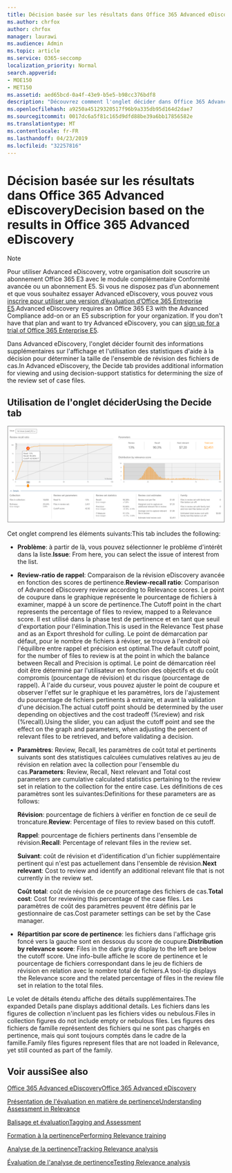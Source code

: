 ```yaml
---
title: Décision basée sur les résultats dans Office 365 Advanced eDiscovery
ms.author: chrfox
author: chrfox
manager: laurawi
ms.audience: Admin
ms.topic: article
ms.service: O365-seccomp
localization_priority: Normal
search.appverid:
- MOE150
- MET150
ms.assetid: aed65bcd-0a4f-43e9-b5e5-b98cc376bdf8
description: "Découvrez comment l'onglet décider dans Office 365 Advanced eDiscovery fournit des données qui peuvent vous aider à déterminer la taille correcte de l'ensemble de révision des fichiers de cas. "
ms.openlocfilehash: a9250a45129320517f96b9a335db95d164d2dae7
ms.sourcegitcommit: 0017dc6a5f81c165d9dfd88be39a6bb17856582e
ms.translationtype: MT
ms.contentlocale: fr-FR
ms.lasthandoff: 04/23/2019
ms.locfileid: "32257816"
---
```

# <a name="decision-based-on-the-results-in-office-365-advanced-ediscovery"></a><span data-ttu-id="970cb-103">Décision basée sur les résultats dans Office 365 Advanced eDiscovery</span><span class="sxs-lookup"><span data-stu-id="970cb-103">Decision based on the results in Office 365 Advanced eDiscovery</span></span>

> [!NOTE]
> <span data-ttu-id="970cb-p101">Pour utiliser Advanced eDiscovery, votre organisation doit souscrire un abonnement Office 365 E3 avec le module complémentaire Conformité avancée ou un abonnement E5. Si vous ne disposez pas d’un abonnement et que vous souhaitez essayer Advanced eDiscovery, vous pouvez vous [inscrire pour utiliser une version d’évaluation d’Office 365 Entreprise E5](https://go.microsoft.com/fwlink/p/?LinkID=698279).</span><span class="sxs-lookup"><span data-stu-id="970cb-p101">Advanced eDiscovery requires an Office 365 E3 with the Advanced Compliance add-on or an E5 subscription for your organization. If you don't have that plan and want to try Advanced eDiscovery, you can [sign up for a trial of Office 365 Enterprise E5](https://go.microsoft.com/fwlink/p/?LinkID=698279).</span></span> 
  
 <span data-ttu-id="970cb-106">Dans Advanced eDiscovery, l'onglet décider fournit des informations supplémentaires sur l'affichage et l'utilisation des statistiques d'aide à la décision pour déterminer la taille de l'ensemble de révision des fichiers de cas.</span><span class="sxs-lookup"><span data-stu-id="970cb-106">In Advanced eDiscovery, the Decide tab provides additional information for viewing and using decision-support statistics for determining the size of the review set of case files.</span></span> 
  
## <a name="using-the-decide-tab"></a><span data-ttu-id="970cb-107">Utilisation de l'onglet décider</span><span class="sxs-lookup"><span data-stu-id="970cb-107">Using the Decide tab</span></span>

![Décision de pertinence](media/f32fed89-f3b5-404a-90c7-ea25d2eb58a9.png)
  
<span data-ttu-id="970cb-109">Cet onglet comprend les éléments suivants:</span><span class="sxs-lookup"><span data-stu-id="970cb-109">This tab includes the following:</span></span>
  
- <span data-ttu-id="970cb-110">**Problème**: à partir de là, vous pouvez sélectionner le problème d'intérêt dans la liste.</span><span class="sxs-lookup"><span data-stu-id="970cb-110">**Issue**: From here, you can select the issue of interest from the list.</span></span> 
    
- <span data-ttu-id="970cb-111">**Review-ratio de rappel**: Comparaison de la révision eDiscovery avancée en fonction des scores de pertinence.</span><span class="sxs-lookup"><span data-stu-id="970cb-111">**Review-recall ratio**: Comparison of Advanced eDiscovery review according to Relevance scores.</span></span> <span data-ttu-id="970cb-112">Le point de coupure dans le graphique représente le pourcentage de fichiers à examiner, mappé à un score de pertinence.</span><span class="sxs-lookup"><span data-stu-id="970cb-112">The Cutoff point in the chart represents the percentage of files to review, mapped to a Relevance score.</span></span> <span data-ttu-id="970cb-113">Il est utilisé dans la phase test de pertinence et en tant que seuil d'exportation pour l'élimination.</span><span class="sxs-lookup"><span data-stu-id="970cb-113">This is used in the Relevance Test phase and as an Export threshold for culling.</span></span> <span data-ttu-id="970cb-114">Le point de démarcation par défaut, pour le nombre de fichiers à réviser, se trouve à l'endroit où l'équilibre entre rappel et précision est optimal.</span><span class="sxs-lookup"><span data-stu-id="970cb-114">The default cutoff point, for the number of files to review is at the point in which the balance between Recall and Precision is optimal.</span></span> <span data-ttu-id="970cb-115">Le point de démarcation réel doit être déterminé par l'utilisateur en fonction des objectifs et du coût compromis (pourcentage de révision) et du risque (pourcentage de rappel). À l'aide du curseur, vous pouvez ajuster le point de coupure et observer l'effet sur le graphique et les paramètres, lors de l'ajustement du pourcentage de fichiers pertinents à extraire, et avant la validation d'une décision.</span><span class="sxs-lookup"><span data-stu-id="970cb-115">The actual cutoff point should be determined by the user depending on objectives and the cost tradeoff (%review) and risk (%recall).Using the slider, you can adjust the cutoff point and see the effect on the graph and parameters, when adjusting the percent of relevant files to be retrieved, and before validating a decision.</span></span>
    
- <span data-ttu-id="970cb-116">**Paramètres**: Review, Recall, les paramètres de coût total et pertinents suivants sont des statistiques calculées cumulatives relatives au jeu de révision en relation avec la collection pour l'ensemble du cas.</span><span class="sxs-lookup"><span data-stu-id="970cb-116">**Parameters**: Review, Recall, Next relevant and Total cost parameters are cumulative calculated statistics pertaining to the review set in relation to the collection for the entire case.</span></span> <span data-ttu-id="970cb-117">Les définitions de ces paramètres sont les suivantes:</span><span class="sxs-lookup"><span data-stu-id="970cb-117">Definitions for these parameters are as follows:</span></span>
    
    <span data-ttu-id="970cb-118">**Révision**: pourcentage de fichiers à vérifier en fonction de ce seuil de troncature.</span><span class="sxs-lookup"><span data-stu-id="970cb-118">**Review**: Percentage of files to review based on this cutoff.</span></span> 
    
    <span data-ttu-id="970cb-119">**Rappel**: pourcentage de fichiers pertinents dans l'ensemble de révision.</span><span class="sxs-lookup"><span data-stu-id="970cb-119">**Recall**: Percentage of relevant files in the review set.</span></span> 
    
    <span data-ttu-id="970cb-120">**Suivant**: coût de révision et d'identification d'un fichier supplémentaire pertinent qui n'est pas actuellement dans l'ensemble de révision.</span><span class="sxs-lookup"><span data-stu-id="970cb-120">**Next relevant**: Cost to review and identify an additional relevant file that is not currently in the review set.</span></span> 
    
    <span data-ttu-id="970cb-121">**Coût total**: coût de révision de ce pourcentage des fichiers de cas.</span><span class="sxs-lookup"><span data-stu-id="970cb-121">**Total cost**: Cost for reviewing this percentage of the case files.</span></span> <span data-ttu-id="970cb-122">Les paramètres de coût des paramètres peuvent être définis par le gestionnaire de cas.</span><span class="sxs-lookup"><span data-stu-id="970cb-122">Cost parameter settings can be set by the Case manager.</span></span>
    
- <span data-ttu-id="970cb-123">**Répartition par score de pertinence**: les fichiers dans l'affichage gris foncé vers la gauche sont en dessous du score de coupure.</span><span class="sxs-lookup"><span data-stu-id="970cb-123">**Distribution by relevance score**: Files in the dark gray display to the left are below the cutoff score.</span></span> <span data-ttu-id="970cb-124">Une info-bulle affiche le score de pertinence et le pourcentage de fichiers correspondant dans le jeu de fichiers de révision en relation avec le nombre total de fichiers.</span><span class="sxs-lookup"><span data-stu-id="970cb-124">A tool-tip displays the Relevance score and the related percentage of files in the review file set in relation to the total files.</span></span>
    
<span data-ttu-id="970cb-125">Le volet de détails étendu affiche des détails supplémentaires.</span><span class="sxs-lookup"><span data-stu-id="970cb-125">The expanded Details pane displays additional details.</span></span> <span data-ttu-id="970cb-126">Les fichiers dans les figures de collection n'incluent pas les fichiers vides ou nebulous.</span><span class="sxs-lookup"><span data-stu-id="970cb-126">Files in collection figures do not include empty or nebulous files.</span></span> <span data-ttu-id="970cb-127">Les figures des fichiers de famille représentent des fichiers qui ne sont pas chargés en pertinence, mais qui sont toujours comptés dans le cadre de la famille.</span><span class="sxs-lookup"><span data-stu-id="970cb-127">Family files figures represent files that are not loaded in Relevance, yet still counted as part of the family.</span></span>
  
## <a name="see-also"></a><span data-ttu-id="970cb-128">Voir aussi</span><span class="sxs-lookup"><span data-stu-id="970cb-128">See also</span></span>

[<span data-ttu-id="970cb-129">Office 365 Advanced eDiscovery</span><span class="sxs-lookup"><span data-stu-id="970cb-129">Office 365 Advanced eDiscovery</span></span>](office-365-advanced-ediscovery.md)
  
[<span data-ttu-id="970cb-130">Présentation de l'évaluation en matière de pertinence</span><span class="sxs-lookup"><span data-stu-id="970cb-130">Understanding Assessment in Relevance</span></span>](assessment-in-relevance-in-advanced-ediscovery.md)
  
[<span data-ttu-id="970cb-131">Balisage et évaluation</span><span class="sxs-lookup"><span data-stu-id="970cb-131">Tagging and Assessment</span></span>](tagging-and-relevance-training-in-advanced-ediscovery.md)
  
[<span data-ttu-id="970cb-132">Formation à la pertinence</span><span class="sxs-lookup"><span data-stu-id="970cb-132">Performing Relevance training</span></span>](tagging-and-assessment-in-advanced-ediscovery.md)
  
[<span data-ttu-id="970cb-133">Analyse de la pertinence</span><span class="sxs-lookup"><span data-stu-id="970cb-133">Tracking Relevance analysis</span></span>](track-relevance-analysis-in-advanced-ediscovery.md)
  
[<span data-ttu-id="970cb-134">Évaluation de l'analyse de pertinence</span><span class="sxs-lookup"><span data-stu-id="970cb-134">Testing Relevance analysis</span></span>](test-relevance-analysis-in-advanced-ediscovery.md)

